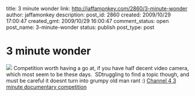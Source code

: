 title: 3 minute wonder
link: http://jaffamonkey.com/2860/3-minute-wonder
author: jaffamonkey
description: 
post_id: 2860
created: 2009/10/29 17:00:47
created_gmt: 2009/10/29 16:00:47
comment_status: open
post_name: 3-minute-wonder
status: publish
post_type: post

# 3 minute wonder

![](http://www.4docs.org.uk/images/ItIsAllAbout.png) Competition worth having a go at, if you have half decent video camera, which most seem to be these days.  SDtruggling to find a topic though, and must be careful it doesnt turn into grumpy old man rant :) [Channel 4 3 minute documentary competition](http://www.4docs.org.uk/competition)